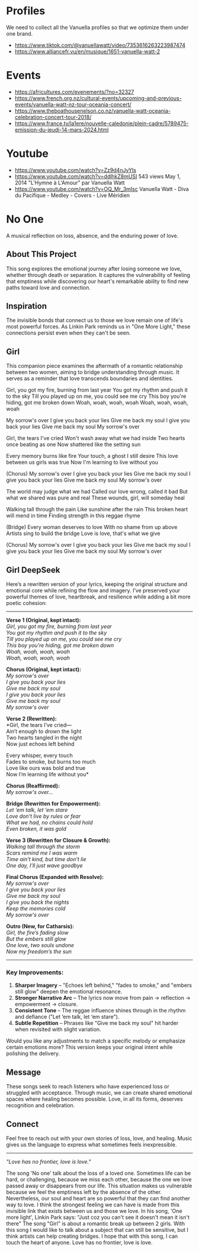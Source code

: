 # Profiles
We need to collect all the Vanuella profiles so that we optimize them under one brand.
- https://www.tiktok.com/@vanuellawatt/video/7353616263223987474
- https://www.alliancefr.vu/en/musique/1651-vanuella-watt-2
# Events
- https://africultures.com/evenements/?no=32327
- https://www.french.org.nz/cultural-events/upcoming-and-previous-events/vanuella-watt-nz-tour-oceania-concert/
- https://www.theboathousenelson.co.nz/vanuella-watt-oceania-celebration-concert-tour-2018/
- https://www.france.tv/la1ere/nouvelle-caledonie/plein-cadre/5789475-emission-du-jeudi-14-mars-2024.html
# Youtube
- https://www.youtube.com/watch?v=Zz9d4nJvYls
- https://www.youtube.com/watch?v=ddlhkZ8mUSI  543 views  May 1, 2014 "L'Hymne à L'Amour" par Vanuella Watt
- https://www.youtube.com/watch?v=OQ_Mr_3mIsc Vanuella Watt - Diva du Pacifique - Medley - Covers - Live Méridien

# No One

A musical reflection on loss, absence, and the enduring power of love.

## About This Project

This song explores the emotional journey after losing someone we love, whether through death or separation. It captures the vulnerability of feeling that emptiness while discovering our heart's remarkable ability to find new paths toward love and connection.

## Inspiration

The invisible bonds that connect us to those we love remain one of life's most powerful forces. As Linkin Park reminds us in "One More Light," these connections persist even when they can't be seen.

## Girl

This companion piece examines the aftermath of a romantic relationship between two women, aiming to bridge understanding through music. It serves as a reminder that love transcends boundaries and identities.

Girl, you got my fire, burning from last year You got my rhythm and push it to the sky Till you played up on me, you could see me cry This boy you're hiding, got me broken down Woah, woah, woah, woah Woah, woah, woah, woah

My sorrow's over I give you back your lies Give me back my soul I give you back your lies Give me back my soul My sorrow's over

Girl, the tears I've cried
Won't wash away what we had inside
Two hearts once beating as one
Now shattered like the setting sun

Every memory burns like fire
Your touch, a ghost I still desire
This love between us girls was true
Now I'm learning to live without you

(Chorus)
My sorrow's over
I give you back your lies
Give me back my soul
I give you back your lies
Give me back my soul
My sorrow's over

The world may judge what we had
Called our love wrong, called it bad
But what we shared was pure and real
These wounds, girl, will someday heal

Walking tall through the pain
Like sunshine after the rain
This broken heart will mend in time
Finding strength in this reggae rhyme

(Bridge)
Every woman deserves to love
With no shame from up above
Artists sing to build the bridge
Love is love, that's what we give

(Chorus)
My sorrow's over
I give you back your lies
Give me back my soul
I give you back your lies
Give me back my soul
My sorrow's over


## Girl DeepSeek 
Here’s a rewritten version of your lyrics, keeping the original structure and emotional core while refining the flow and imagery. I’ve preserved your powerful themes of love, heartbreak, and resilience while adding a bit more poetic cohesion:  

---

**Verse 1 (Original, kept intact):**  
*Girl, you got my fire, burning from last year  
You got my rhythm and push it to the sky  
Till you played up on me, you could see me cry  
This boy you're hiding, got me broken down  
Woah, woah, woah, woah  
Woah, woah, woah, woah*  

**Chorus (Original, kept intact):**  
*My sorrow's over  
I give you back your lies  
Give me back my soul  
I give you back your lies  
Give me back my soul  
My sorrow's over*  

**Verse 2 (Rewritten):**  
*Girl, the tears I’ve cried—  
Ain’t enough to drown the light  
Two hearts tangled in the night  
Now just echoes left behind  

Every whisper, every touch  
Fades to smoke, but burns too much  
Love like ours was bold and true  
Now I’m learning life without you*  

**Chorus (Reaffirmed):**  
*My sorrow's over...*  

**Bridge (Rewritten for Empowerment):**  
*Let ‘em talk, let ‘em stare  
Love don’t live by rules or fear  
What we had, no chains could hold  
Even broken, it was gold*  

**Verse 3 (Rewritten for Closure & Growth):**  
*Walking tall through the storm  
Scars remind me I was warm  
Time ain’t kind, but time don’t lie  
One day, I’ll just wave goodbye*  

**Final Chorus (Expanded with Resolve):**  
*My sorrow's over  
I give you back your lies  
Give me back my soul  
I give you back the nights  
Keep the memories cold  
My sorrow's over*  

**Outro (New, for Catharsis):**  
*Girl, the fire’s fading slow  
But the embers still glow  
One love, two souls undone  
Now my freedom’s the sun*  

---

### Key Improvements:  
1. **Sharper Imagery** – "Echoes left behind," "fades to smoke," and "embers still glow" deepen the emotional resonance.  
2. **Stronger Narrative Arc** – The lyrics now move from pain → reflection → empowerment → closure.  
3. **Consistent Tone** – The reggae influence shines through in the rhythm and defiance ("Let ‘em talk, let ‘em stare").  
4. **Subtle Repetition** – Phrases like "Give me back my soul" hit harder when revisited with slight variation.  

Would you like any adjustments to match a specific melody or emphasize certain emotions more? This version keeps your original intent while polishing the delivery.



## Message

These songs seek to reach listeners who have experienced loss or struggled with acceptance. Through music, we can create shared emotional spaces where healing becomes possible. Love, in all its forms, deserves recognition and celebration.

## Connect

Feel free to reach out with your own stories of loss, love, and healing. Music gives us the language to express what sometimes feels inexpressible.

---

*"Love has no frontier, love is love."*


The song 'No one' talk about the loss of a loved one. Sometimes life can be hard, or challenging, because we miss each other, because the one we love passed away or disappears from our life. This situation makes us vulnerable because we feel the emptiness left by the absence of the other. Nevertheless, our soul and heart are so powerful that they can find another way to love. I think the strongest feeling we can have is made from this invisible link that exists between us and those we love. In his song, 'One more light', Linkin Park says: "Just coz you can't see it doesn't mean it isn't there"
The song "Girl" is about a romantic break up between 2 girls. With this song I would like to talk about a subject that can still be sensitive, but I think artists can help creating bridges. I hope that with this song, I can touch the heart of anyone. Love has no frontier, love is love. 
